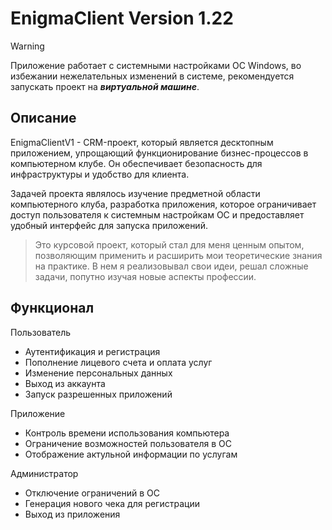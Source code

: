 # EnigmaClient Version 1.22
> [!WARNING]
> Приложение работает с системными настройками ОС Windows, во избежании нежелательных изменений в системе,
>  рекомендуется запускать проект на ***виртуальной машине***.
## Описание
EnigmaClientV1 - CRM-проект, который является десктопным приложением,
упрощающий функционирование бизнес-процессов в компьютерном клубе.
Он обеспечивает безопасность для инфраструктуры и удобство для клиента.

Задачей проекта являлось изучение предметной области 
компьютерного клуба, разработка приложения,
которое ограничивает доступ пользователя к системным настройкам ОС
и предоставляет удобный интерфейс для запуска приложений.
> Это курсовой проект, который стал для меня ценным опытом, позволяющим применить и расширить мои теоретические знания на практике. В нем я реализовывал свои идеи, решал сложные задачи, попутно изучая новые аспекты профессии.<p>
## Функционал
<p>Пользователь</p>
  
* Аутентификация и регистрация
* Пополнение лицевого счета и оплата услуг
* Изменение персональных данных
* Выход из аккаунта
* Запуск разрешенных приложений
<p>Приложение</p>
  
* Контроль времени использования компьютера
* Ограничение возможностей пользователя в ОС
* Отображение актульной информации по услугам
<p>Администратор</p>
  
* Отключение ограничений в ОС
* Генерация нового чека для регистрации
* Выход из приложения
